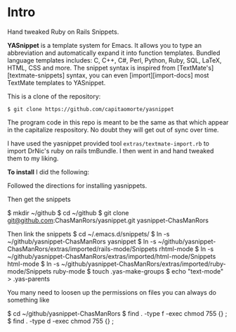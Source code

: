 # Intro

Hand tweaked Ruby on Rails Snippets.

**YASnippet** is a template system for Emacs. It allows you to type an
abbreviation and automatically expand it into function
templates. Bundled language templates includes: C, C++, C#, Perl,
Python, Ruby, SQL, LaTeX, HTML, CSS and more. The snippet syntax is inspired from
[TextMate's][textmate-snippets] syntax, you can even
[import][import-docs] most TextMate templates to YASnippet.

This is a clone of the repository:

    $ git clone https://github.com/capitaomorte/yasnippet

The program code in this repo is meant to be the same as that which appear in the capitalize respository.  No doubt they will get out of sync over time.

I have used the yasnippet provided tool `extras/textmate-import.rb` to import DrNic's ruby on rails tmBundle.
I then went in and hand tweaked them to my liking.   

**To install** I did the following:

Followed the directions for installing yasnippets.

Then get the snippets

$ mkdir ~/github
$ cd ~/github
$ git clone git@github.com:ChasManRors/yasnippet.git yasnippet-ChasManRors

Then link the snippets
$ cd ~/.emacs.d/snippets/
$ ln -s     ~/github/yasnippet-ChasManRors                                      yasnippet
$ ln -s     ~/github/yasnippet-ChasManRors/extras/imported/rails-mode/Snippets	rhtml-mode
$ ln -s     ~/github/yasnippet-ChasManRors/extras/imported/html-mode/Snippets		html-mode
$ ln -s     ~/github/yasnippet-ChasManRors/extras/imported/ruby-mode/Snippets		ruby-mode
$ touch     .yas-make-groups
$ echo "text-mode" > .yas-parents

You many need to loosen up the permissions on files you can always do something like

$ cd ~/github/yasnippet-ChasManRors
$ find . -type f -exec chmod 755 {} \;
$ find . -type d -exec chmod 755 {} \;

